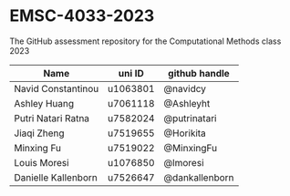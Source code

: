 # EMSC-4033-2023
The GitHub assessment repository for the Computational Methods class 2023


| Name  | uni ID | github handle |
| ------------- | ------------- | ------------- |
| Navid Constantinou | u1063801  | @navidcy |
| Ashley Huang | u7061118 | @Ashleyht |
| Putri Natari Ratna | u7582024 | @putrinatari |
| Jiaqi Zheng | u7519655 | @Horikita |
| Minxing Fu | u7519022 | @MinxingFu |
| Louis Moresi | u1076850 | @lmoresi |
| Danielle Kallenborn| u7526647 | @dankallenborn |
